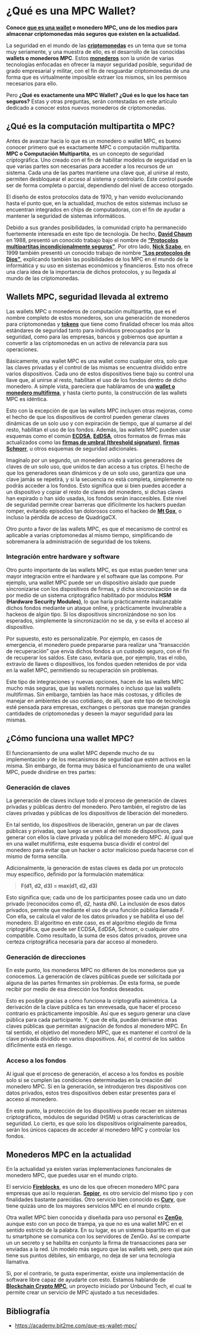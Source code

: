 # ¿Qué es una MPC Wallet?

**Conoce [que es una wallet](https://academy.bit2me.com/wallet-monederos-criptomonedas/) o monedero MPC, uno de los medios para almacenar criptomonedas más seguros que existen en la actualidad.**

La seguridad en el mundo de las [**criptomonedas**](https://academy.bit2me.com/que-es-una-criptomoneda/) es un tema que se toma muy seriamente, y una muestra de ello, es el desarrollo de las conocidas **wallets o monederos MPC**. Estos [**monederos**](https://academy.bit2me.com/wallet-monederos-criptomonedas/) son la unión de varias tecnologías enfocadas en ofrecer la mayor seguridad posible, seguridad de grado empresarial y militar, con el fin de resguardar criptomonedas de una forma que es virtualmente imposible extraer los mismos, sin los permisos necesarios para ello.

Pero **¿Qué es exactamente una MPC Wallet? ¿Qué es lo que los hace tan seguros?** Estas y otras preguntas, serán contestadas en este artículo dedicado a conocer estos nuevos monederos de criptomonedas.

## ¿Qué es la computación multipartita o MPC?

Antes de avanzar hacia lo que es un monedero o wallet MPC, es bueno conocer primero qué es exactamente MPC o computación multipartita. **MPC o Computación Multipartita**, es un concepto de seguridad criptográfica. Uno creado con el fin de habilitar modelos de seguridad en la que varias partes son necesarias para acceder a los recursos de un sistema. Cada una de las partes mantiene una clave que, al unirse al resto, permiten desbloquear el acceso al sistema y controlarlo. Este control puede ser de forma completa o parcial, dependiendo del nivel de acceso otorgado.

El diseño de estos protocolos data de 1970, y han venido evolucionando hasta el punto que, en la actualidad, muchos de estos sistemas incluso se encuentran integrados en chips de computadoras, con el fin de ayudar a mantener la seguridad de sistemas informáticos.

Debido a sus grandes posibilidades, la comunidad cripto ha permanecido fuertemente interesada en este tipo de tecnología. De hecho, [**David Chaum**](https://academy.bit2me.com/quien-es-david-chaum/) en 1988, presentó un conocido trabajo bajo el nombre de [**“Protocolos multipartitas incondicionalmente seguros”**](https://dl.acm.org/doi/10.1145/62212.62214). Por otro lado, [**Nick Szabo**](https://academy.bit2me.com/quien-es-nick-szabo/), en 1999 también presentó un conocido trabajo de nombre [**“Los protocolos de Dios”**](https://web.archive.org/web/20061230075325/http:/www.theiia.org/ITAudit/index.cfm?act=itaudit.archive&fid=216), explicando también las posibilidades de los MPC en el mundo de la informática y su uso en sistemas económicos y financieros. Esto nos ofrece una clara idea de la importancia de dichos protocolos, y su llegada al mundo de las criptomonedas.

## Wallets MPC, seguridad llevada al extremo

Las wallets MPC o monederos de computación multipartita, que es el nombre completo de estos monederos, son una generación de monederos para criptomonedas y [**tokens**](https://academy.bit2me.com/que-es-un-token/) que tiene como finalidad ofrecer los más altos estándares de seguridad tanto para individuos preocupados por la seguridad, como para las empresas, bancos y gobiernos que apuntan a convertir a las criptomonedas en un activo de relevancia para sus operaciones.

Básicamente, una wallet MPC es una wallet como cualquier otra, solo que las claves privadas y el control de las mismas se encuentra dividido entre varios dispositivos. Cada uno de estos dispositivos tiene bajo su control una llave que, al unirse al resto, habilitan el uso de los fondos dentro de dicho monedero. A simple vista, pareciera que habláramos de una [**wallet o monedero multifirma**](https://academy.bit2me.com/que-son-direcciones-multifirma/), y hasta cierto punto, la construcción de las wallets MPC es idéntica.

Esto con la excepción de que las wallets MPC incluyen otras mejoras, como el hecho de que los dispositivos de control pueden generar claves dinámicas de un solo uso y con expiración de tiempo, que al sumarse al del resto, habilitan el uso de los fondos. Además, las wallets MPC pueden usar esquemas como el común [**ECDSA**](https://academy.bit2me.com/que-es-ecdsa-curva-eliptica/), [**EdDSA**](https://academy.bit2me.com/que-es-eddsa/), otros formatos de firmas más actualizados como las [**firmas de umbral (threshold signature)**](https://academy.bit2me.com/que-son-las-firmas-con-umbral-o-threshold-signature/), [**firmas Schnorr**](https://academy.bit2me.com/que-son-las-firmas-schnorr/), u otros esquemas de seguridad adicionales.

Imagínalo por un segundo, un monedero unido a varios generadores de claves de un solo uso, que unidos te dan acceso a tus criptos. El hecho de que los generadores sean dinámicos y de un solo uso, garantiza que una clave jamás se repetirá, y si la secuencia no está completa, simplemente no podrás acceder a los fondos. Esto significa que si bien puedes acceder a un dispositivo y copiar el resto de claves del monedero, si dichas claves han expirado o han sido usadas, los fondos serán inaccesibles. Este nivel de seguridad permite crear barreras que difícilmente los hackers puedan romper, evitando episodios tan dolorosos como el hackeo de [**Mt Gox**](https://academy.bit2me.com/que-es-mt-gox/), o incluso la pérdida de acceso de QuadrigaCX.

Otro punto a favor de las wallets MPC, es que el mecanismo de control es aplicable a varias criptomonedas al mismo tiempo, simplificando de sobremanera la administración de seguridad de los tokens.

### Integración entre hardware y software

Otro punto importante de las wallets MPC, es que estas pueden tener una mayor integración entre el hardware y el software que las compone. Por ejemplo, una wallet MPC puede ser un dispositivo aislado que puede sincronizarse con los dispositivos de firmas, y dicha sincronización se da por medio de un sistema criptográfico habilitado por módulos **HSM (Hardware Security Modules)**, lo que haría prácticamente inalcanzable dichos fondos mediante un ataque online, y prácticamente invulnerable a hackeos de algún tipo. Si los dispositivos sincronizándose no son los esperados, simplemente la sincronización no se da, y se evita el acceso al dispositivo.

Por supuesto, esto es personalizable. Por ejemplo, en casos de emergencia, el monedero puede prepararse para realizar una “transacción de recuperación” que envía dichos fondos a un custodio seguro, con el fin de recuperar los saldos. Este caso, evitaría que, por ejemplo, tras el robo, extravío de llaves o dispositivos, los fondos queden retenidos de por vida en la wallet MPC, permitiendo su recuperación sin problemas.

Este tipo de integraciones y nuevas opciones, hacen de las wallets MPC mucho más seguras, que las wallets normales o incluso que las wallets multifirmas. Sin embargo, también las hace más costosas, y difíciles de manejar en ambientes de uso cotidiano, de allí, que este tipo de tecnología esté pensada para empresas, exchanges o personas que manejan grandes cantidades de criptomonedas y deseen la mayor seguridad para las mismas.

## ¿Cómo funciona una wallet MPC?

El funcionamiento de una wallet MPC depende mucho de su implementación y de los mecanismos de seguridad que estén activos en la misma. Sin embargo, de forma muy básica el funcionamiento de una wallet MPC, puede dividirse en tres partes:

### Generación de claves

La generación de claves incluye todo el proceso de generación de claves privadas y públicas dentro del monedero. Pero también, el registro de las claves privadas y públicas de los dispositivos de liberación del monedero.

En tal sentido, los dispositivos de liberación, generan un par de claves públicas y privadas, que luego se unen al del resto de dispositivos, para generar con ellos la clave privada y pública del monedero MPC. Al igual que en una wallet multifirma, este esquema busca dividir el control del monedero para evitar que un hacker o actor malicioso pueda hacerse con el mismo de forma sencilla.

Adicionalmente, la generación de estas claves es dada por un protocolo muy específico, definido por la formulación matemática:

> **F(d1, d2, d3) = max(d1, d2, d3)**

Esto significa que; cada uno de los participantes posee cada uno un dato privado (reconocidos como d1, d2, hasta dN). La inclusión de esos datos privados, permite que mediante el uso de una función pública llamada F. Con ella, se calcula el valor de los datos privados y se habilita el uso del monedero. El algoritmo en este caso, es el algoritmo elegido de firma criptográfica, que puede ser ECDSA, EdDSA, Schnorr, o cualquier otro compatible. Como resultado, la suma de esos datos privados, provee una certeza criptográfica necesaria para dar acceso al monedero.

### Generación de direcciones

En este punto, los monederos MPC no difieren de los monederos que ya conocemos. La generación de claves públicas puede ser solicitada por alguna de las partes firmantes sin problemas. De esta forma, se puede recibir por medio de esa dirección los fondos deseados.

Esto es posible gracias a cómo funciona la criptografía asimétrica. La derivación de la clave pública es tan enrevesada, que hacer el proceso contrario es prácticamente imposible. Así que es seguro generar una clave pública para cada participante. Y, que de ella, puedan derivarse otras claves públicas que permitan asignación de fondos al monedero MPC. En tal sentido, el objetivo del monedero MPC, que es mantener el control de la clave privada dividido en varios dispositivos. Así, el control de los saldos dificilmente está en riesgo.

### Acceso a los fondos

Al igual que el proceso de generación, el acceso a los fondos es posible solo si se cumplen las condiciones determinadas en la creación del monedero MPC. Si en la generación, se introdujeron tres dispositivos con datos privados, estos tres dispositivos deben estar presentes para el acceso al monedero.

En este punto, la protección de los dispositivos puede recaer en sistemas criptográficos, módulos de seguridad (HSM) u otras características de seguridad. Lo cierto, es que solo los dispositivos originalmente pareados, serán los únicos capaces de acceder al monedero MPC y controlar los fondos.

## Monederos MPC en la actualidad

En la actualidad ya existen varias implementaciones funcionales de monedero MPC, que puedes usar en el mundo cripto.

El servicio [**Fireblocks**](https://www.fireblocks.com/), es uno de los que ofrecen monedero MPC para empresas que así lo requieran. [**Sepior**](https://sepior.com/), es otro servicio del mismo tipo y con finalidades bastante parecidas. Otro servicio bien conocido es [**Curv**](https://www.curv.co/), que tiene quizás uno de los mayores servicios MPC en el mundo cripto.

Otra wallet MPC bien conocida y diseñada para uso personal es [**ZenGo**](https://zengo.com/), aunque esto con un poco de trampa, ya que no es una wallet MPC en el sentido estricto de la palabra. En su lugar, es un sistema bipartito en el que tu smartphone se comunica con los servidores de ZenGo. Así se comparte un un secreto y se habilita en conjunto la firma de transacciones para ser enviadas a la red. Un modelo más seguro que las wallets web, pero que aún tiene sus puntos débiles, sin embargo, no deja de ser una tecnología llamativa.

Si, por el contrario, te gusta experimentar, existe una implementación de software libre capaz de ayudarte con esto. Estamos hablando de [**Blockchain Crypto MPC**](https://github.com/unbound-tech/blockchain-crypto-mpc), un proyecto iniciado por Unbound Tech, el cual te permite crear un servicio de MPC ajustado a tus necesidades.

## Bibliografía

- https://academy.bit2me.com/que-es-wallet-mpc/
